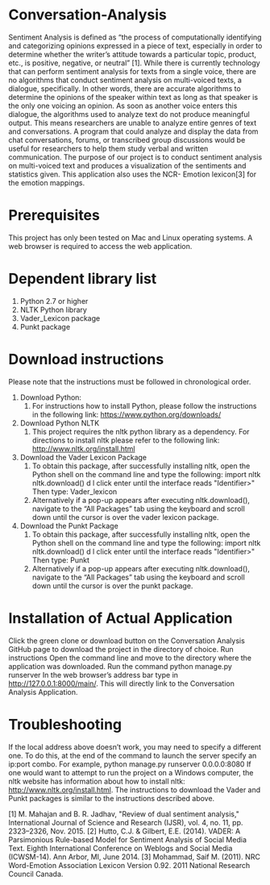 # Conversation-Analysis
Sentiment Analysis is defined as “the process of computationally identifying and categorizing opinions expressed in a piece of text, especially in order to determine whether the writer’s attitude towards a particular topic, product, etc., is positive, negative, or neutral” [1]. While there is currently technology that can perform sentiment analysis for texts from a single voice, there are no algorithms that conduct sentiment analysis on multi-voiced texts, a dialogue, specifically. In other words, there are accurate algorithms to determine the opinions of the speaker within text as long as that speaker is the only one voicing an opinion. As soon as another voice enters this dialogue, the algorithms used to analyze text do not produce meaningful output. This means researchers are unable to analyze entire genres of text and conversations. A program that could analyze and display the data from chat conversations, forums, or transcribed group discussions would be useful for researchers to help them study verbal and written communication.
The purpose of our project is to conduct sentiment analysis on multi-voiced text and produces a visualization of the sentiments and statistics given. This application also uses the NCR- Emotion lexicon[3] for the emotion mappings. 

# Prerequisites 
This project has only been tested on Mac and Linux operating systems.
A web browser is required to access the web application.

# Dependent library list
  1. Python 2.7 or higher
  2. NLTK Python library
  3. Vader_Lexicon package
  4. Punkt package 

# Download instructions
  Please note that the instructions must be followed in chronological order. 
  1. Download Python:
      1. For instructions how to install Python, please follow the instructions in the following link: https://www.python.org/downloads/ 
  2. Download Python NLTK
      1. This project requires the nltk python library as a dependency. For directions to install nltk please refer to the following link:          
    http://www.nltk.org/install.html
  3. Download the Vader Lexicon Package
      1. To obtain this package, after successfully installing nltk, open the Python shell on the command line and type the following:
        import nltk
        nltk.download()
        d
        l
        click enter until the interface reads "Identifier>" Then type:
        Vader_lexicon
      2. Alternatively if a pop-up appears after executing nltk.download(), navigate to the “All Packages” tab using the keyboard and scroll down until the cursor is over the vader lexicon package.
  4. Download the Punkt Package
      1. To obtain this package, after successfully installing nltk, open the Python shell on the command line and type the following:
        import nltk
        nltk.download()
        d
        l
        click enter until the interface reads "Identifier>" Then type:
        Punkt
      2. Alternatively if a pop-up appears after executing nltk.download(), navigate to the “All Packages” tab using the keyboard and scroll down until the cursor is over the punkt package.

# Installation of Actual Application
Click the green clone or download button on the Conversation Analysis GitHub page to download the project in the directory of choice. 
Run instructions
Open the command line and move to the directory where the application was downloaded.
Run the command python manage.py runserver
In the web browser’s address bar type in http://127.0.0.1:8000/main/. This will directly link to the Conversation Analysis Application.

# Troubleshooting
If the local address above doesn’t work, you may need to specify a different one. To do this, at the end of the command to launch the server specify an ip:port combo. For example, python manage.py runserver 0.0.0.0:8080
If one would want to attempt to run the project on a Windows computer, the nltk website has information about how to install nltk: http://www.nltk.org/install.html. The instructions to download the Vader and Punkt packages is similar to the instructions described above.   

[1] M. Mahajan and B. R. Jadhav, "Review of dual sentiment analysis," International Journal of Science and Research (IJSR), vol. 4, no. 11, pp. 2323–2326, Nov. 2015.
[2] Hutto, C.J. & Gilbert, E.E. (2014). VADER: A Parsimonious Rule-based Model for Sentiment Analysis of Social Media Text. Eighth International Conference on Weblogs and Social Media (ICWSM-14). Ann Arbor, MI, June 2014.
[3]  Mohammad, Saif M. (2011). NRC Word-Emotion Association Lexicon Version 0.92. 2011 National Research Council Canada.
